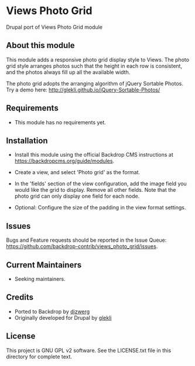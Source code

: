 # Views Photo Grid

Drupal port of Views Photo Grid module

## About this module

This module adds a responsive photo grid display style to Views. The photo grid style arranges photos such that the height in each row is consistent, and the photos always fill up all the available width.

The photo grid adopts the arranging algorithm of jQuery Sortable Photos. Try a demo here:
http://glekli.github.io/jQuery-Sortable-Photos/

## Requirements

* This module has no requirements yet.

## Installation

* Install this module using the official Backdrop CMS instructions at
  https://backdropcms.org/guide/modules.
  
* Create a view, and select 'Photo grid' as the format.

* In the 'fields' section of the view configuration, add the image field you would like the grid to display. Remove all other fields. Note that the photo grid can only display one field for each node.

* Optional: Configure the size of the padding in the view format settings.

## Issues

  Bugs and Feature requests should be reported in the Issue Queue:
  https://github.com/backdrop-contrib/views_photo_grid/issues.

## Current Maintainers

* Seeking maintainers.

## Credits

* Ported to Backdrop by [djzwerg](https://github.com/djzwerg)
* Originally developed for Drupal by [glekli](https://github.com/glekli)

## License

This project is GNU GPL v2 software. See the LICENSE.txt file in this directory for complete text.
